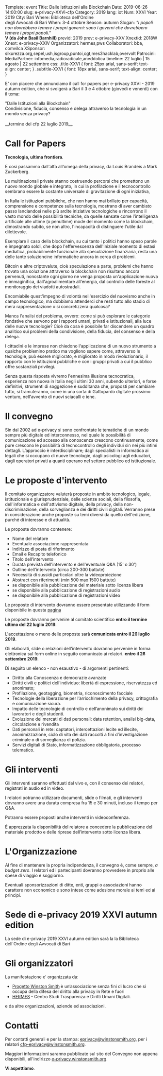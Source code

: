 Template: event
Title: Dalle Istituzioni alla Blockchain
Date: 2019-06-26 14:00:00
slug: e-privacy-XXVI-cfp
Category: 2019
lang: iot
Num: XXVI
Year: 2019
City: Bari
Where: Biblioteca dell'Ordine<br/>degli Avvocati di Bari
When: 3-4 ottobre
Season: autumn
Slogan: <i>"I popoli non dovrebbero temere i propri governi: sono i governi che dovrebbero temere i propri popoli."</i><br/><b>V (da John Basil Barnhill)</b>
previd: 2019
prev: e-privacy-XXV
Xnextid: 2018W
Xnext: e-privacy-XXIV
Organizzatori: hermes,pws
Collaboratori: bba, comvilca
XSponsor: sikurezza.org,sepel,ush,isgroup,puntoi,cgt,mes3hacklab,overvolt
Patrocini:
MediaPartner: infomedia,radioradicale,aneddotica
timeline: 22 luglio | 15 agosto | 22 settembre
css: .title-XXVI { font: 25px arial, sans-serif; text-align: center; }   .subtitle-XXVI { font: 18px arial, sans-serif; text-align: center; }


E' con piacere che annunciamo il call for papers  per e-privacy XXVI - 2019 autumn edition, che si
 svolgerà a Bari il 3 e 4 ottobre (giovedì e venerdì) con il tema:

<div class="title-XXVI">"Dalle Istituzioni alla Blockchain"</div>
<div class="subtitle-XXVI">Condivisione, fiducia, consenso e delega attraverso la tecnologia in un mondo senza privacy?</div>
<br>
__termine del cfp 22 luglio 2019__.


# Call for Papers

<b>Tecnologia, ultima frontiera.</b>

E così passammo dall'alfa all'omega della privacy, da Louis Brandeis
 a Mark Zuckerberg.

Le multinazionali private stanno costruendo percorsi che promettono un nuovo
mondo globale e integrato, in cui la profilazione e il tecnocontrollo sembrano
essere la costante universale di gravitazione di ogni iniziativa,

In Italia le istituzioni pubbliche, che non hanno mai brillato per capacità,
comprensione e competenze sulla tecnologia, mostrano di aver cambiato
passo lanciandosi nelle più ardite iniziative tecnologiche e rincorrono il vasto
mondo delle possibilità tecniche, da quelle sensate come
l'intelligenza artificiale alle ultime (o penultime) mode del momento come la blockchain,
dimostrando subito, se non altro, l'incapacità di distinguere l'utile dal
dilettevole.

Esemplare il caso della blockchain, su cui tanto i politici hanno speso parole e
impegnato soldi, che dopo l'effervescenza dell'iniziale momento di estasi mediatica,
probabilmente funzionale alla speculazione finanziaria, resta una delle tante
soluzioncine informatiche ancora in cerca di problemi.

Bitcoin e altre criptovalute, cioè speculazione a parte, problemi
che hanno trovato una soluzione attraverso la blockchain non risultano ancora pervenuti,
nonostante ogni giorno ne venga proposta un'applicazione nuova e immaginifica,
dall'agroalimentare all'energia, dal controllo delle foreste al monitoraggio dei
viadotti autostradali.

Encomiabile quest'impegno di volontà nell'esercizio del nuovismo anche in campo
tecnologico, ma dobbiamo attenderci che resti tutto allo stadio di mera
rappresentazione o si concretizzerà qualcosa?

Manca l'analisi del  problema, ovvero: come si può esplorare le categorie fondative
che servono per i rapporti umani, privati e istituzionali, alla luce delle nuove tecnologie?
Cioè da cosa è possibile far discendere un quadro analitico sui problemi della condivisione,
della fiducia, del consenso e della delega.

I cittadini e le imprese non chiedono l'applicazione di un nuovo strumento a qualche problemino pratico
ma vogliono sapere come, attraverso le tecnologie, può
essere migliorato, e migliorato in modo rivoluzionario, il
rapporto con le istituzioni pubbliche e con i
gruppi privati a cui il pubblico offre sostanziali privilegi.

Senza questa risposta vivremo l'ennesima illusione tecnocratica, esperienza non nuova in Italia negli ultimi 30 anni,
subendo ulteriori, e forse definitivi, strumenti di
soggezione e sudditanza che, proposti per cambiare tutto, si tramuteranno, come in una sorta
di Gattopardo digitale prossimo venturo, nell'avvento di nuovi sciacalli e iene.


# Il convegno


Sin dal 2002 ad e-privacy si sono confrontate le tematiche di un mondo
sempre più digitale ed interconnesso, nel quale le possibilità di
comunicazione ed accesso alla conoscenza crescono continuamente, come
pure crescono le possibilità di tecnocontrollo degli individui sin nei
più intimi dettagli.
L’approccio è interdisciplinare; dagli
specialisti in informatica ai legali che si occupano di nuove
tecnologie, dagli psicologi agli educatori, dagli operatori privati a
quanti operano nel settore pubblico ed istituzionale.


# Le proposte d'intervento

Il comitato organizzatore valuterà proposte in ambito tecnologico,
legale, istituzionale e giurisprudenziale, delle scienze sociali,
della filosofia, dell'informatica e dell'attivismo digitale, della
privacy, della non-discriminazione, della sorveglianza e dei
diritti civili digitali.
Verranno prese in considerazione anche proposte su temi diversi da
quello dell'edizione, purché di interesse e di attualità.

Le proposte dovranno contenere:

- Nome del relatore
- Eventuale associazione rappresentata
- Indirizzo di posta di riferimento
- Email e Recapito telefonico
- Titolo dell'intervento
- Durata prevista dell'intervento e dell'eventuale Q&A (15' o 30')
- Outline dell'intervento (circa 200-300 battute)
- Necessità di sussidi particolari oltre la videoproiezione
- Abstract con riferimenti (min 500 max 1500 battute)
- se disponibile alla pubblicazione del materiale sotto licenza libera
- se disponibile alla pubblicazione di registrazioni audio
- se disponibile alla pubblicazione di registrazioni video

Le proposte di intervento dovranno essere presentate utilizzando il
form disponibile in questa  [pagina](http://e-privacy.winstonsmith.org/e-privacy-XXVI-proposta.html)

Le proposte dovranno pervenire al comitato scientifico __entro il
termine ultimo del 22 luglio 2019__.

L'accettazione o meno delle proposte sarà **comunicata entro il 26 luglio 2019**.

Gli elaborati, slide o relazioni dell'intervento dovranno pervenire in
forma elettronica sul form online in seguito comunicato ai relatori.
**entro il 26 settembre 2019**.

Di seguito un elenco - non esaustivo - di argomenti pertinenti:

- Diritto alla Conoscenza e democrazie avanzate
- Diritti civili e politici dell’individuo: libertà di espressione, riservatezza ed anonimato;
- Profilazione, geotagging, biometria, riconoscimento facciale
- Tecnologie della liberazione per l’arricchimento della privacy, crittografia e comunicazione sicura.
- Impatto delle tecnologie di controllo e dell’anonimato sui diritti dei lavoratori e degli studenti.
- Evoluzione dei mercati di dati personali: data retention, analisi big-data, circolazione e rivendita
- Dati personali in rete: captatori, intercettazioni lecite ed illecite, anonimizzazione, ciclo di vita dei dati raccolti a fini d’investigazione criminale o di sorveglianza di polizia.
- Servizi digitali di Stato, informatizzazione obbligatoria, processo telematico.

# Gli interventi

Gli interventi saranno effettuati dal vivo e, con il consenso dei
 relatori, registrati in audio ed in video.

I relatori potranno utilizzare documenti, slide o filmati, e gli interventi
dovranno avere una durata compresa fra 15 e 30 minuti, incluso il tempo per
Q&A.

Potranno essere proposti anche interventi in videoconferenza.

È apprezzata la disponibilità del relatore a concedere la pubblicazione del
materiale prodotto e delle riprese dell’intervento sotto licenza libera.

# L'Organizzazione

Al fine di mantenere la propria indipendenza, il convegno è, come
sempre, _a budget zero_.  I relatori ed i partecipanti dovranno
provvedere in proprio alle spese di viaggio e soggiorno.

Eventuali sponsorizzazioni di ditte, enti, gruppi o associazioni hanno
carattere non economico e sono intese come adesione morale ai temi ed
ai principi.

# Sede di e-privacy 2019 XXVI autumn edition

La sede di e-privacy 2019 XXVI autumn edition sarà la la Biblioteca dell'Ordine degli Avvocati di Bari

<!-- ! [Sala conferenze "Luigi Ciminiera"](https://www.polito.it/ateneo/sedi/index.php?bl_id=TO_CIT11&fl_id=XP05&rm_id=021&lang=it)

 - Sede Centrale - Cittadella Politecnica.

[La foto ]( http://web.jus.unipi.it/wp-content/uploads/2014/04/polo_piagge.jpg) -->

# Gli organizzatori

La manifestazione e’ organizzata da:

 - [Progetto Winston Smith](http://pws.winstonsmith.org/) è un’associazione senza fini di lucro che si occupa della difesa del diritto alla privacy in Rete e fuori
 - [HERMES](http://logioshermes.org/) \- Centro Studi Trasparenza e Diritti Umani Digitali.

e da altre organizzazioni, aziende ed associazioni.


# Contatti

Per contatti generali e per la
stampa: [eprivacy@winstonsmith.org](mailto:eprivacy@winstonsmith.org),
per i relatori
[cfp-eprivacy@winstonsmith.org](mailto:cfp-eprivacy@winstonsmith.org).

Maggiori informazioni saranno pubblicate sul sito del Convegno non appena
disponibili, all'indirizzo [e-privacy.winstonsmith.org](http://e-privacy.winstonsmith.org).

**Vi aspettiamo**.
